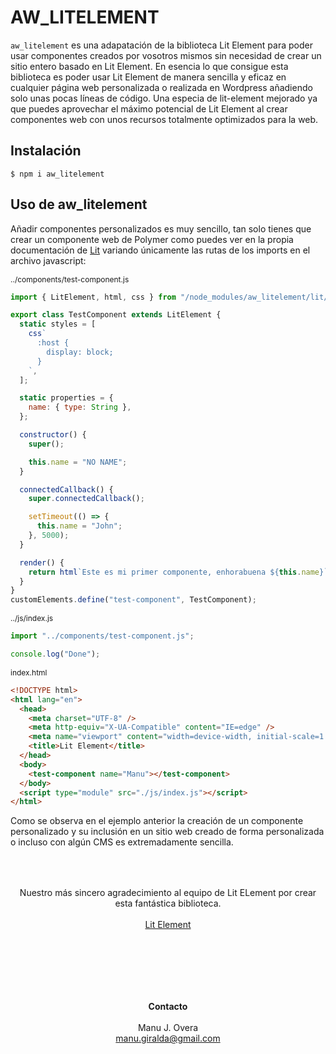 # AW_LITELEMENT

`aw_litelement` es una adapatación de la biblioteca Lit Element para poder usar componentes creados por vosotros mismos sin necesidad de crear un sitio entero basado en Lit Element. En esencia lo que consigue esta biblioteca es poder usar Lit Element de manera sencilla y eficaz en cualquier página web personalizada o realizada en Wordpress añadiendo solo unas pocas líneas de código. Una especia de lit-element mejorado ya que puedes aprovechar el máximo potencial de Lit Element al crear componentes web con unos recursos totalmente optimizados para la web.

## Instalación

```
$ npm i aw_litelement
```

## Uso de aw_litelement

Añadir componentes personalizados es muy sencillo, tan solo tienes que crear un componente web de Polymer como puedes ver en la propia documentación de <a href="https://lit.dev/docs/" target="_blank">Lit</a> variando únicamente las rutas de los imports en el archivo javascript:

<span style="font-size:12px">../components/test-component.js</span>


```javascript
import { LitElement, html, css } from "/node_modules/aw_litelement/lit/index.js";

export class TestComponent extends LitElement {
  static styles = [
    css`
      :host {
        display: block;
      }
    `,
  ];

  static properties = {
    name: { type: String },
  };

  constructor() {
    super();

    this.name = "NO NAME";
  }

  connectedCallback() {
    super.connectedCallback();

    setTimeout(() => {
      this.name = "John";
    }, 5000);
  }

  render() {
    return html`Este es mi primer componente, enhorabuena ${this.name}`;
  }
}
customElements.define("test-component", TestComponent);
```

<span style="font-size:12px">../js/index.js</span>

```javascript
import "../components/test-component.js";

console.log("Done");
```

<span style="font-size:12px">index.html</span>

```html
<!DOCTYPE html>
<html lang="en">
  <head>
    <meta charset="UTF-8" />
    <meta http-equiv="X-UA-Compatible" content="IE=edge" />
    <meta name="viewport" content="width=device-width, initial-scale=1.0" />
    <title>Lit Element</title>
  </head>
  <body>
    <test-component name="Manu"></test-component>
  </body>
  <script type="module" src="./js/index.js"></script>
</html>

```

Como se observa en el ejemplo anterior la creación de un componente personalizado y su inclusión en un sitio web creado de forma personalizada o incluso con algún CMS es extremadamente sencilla.
















<p style="text-align: center; padding: 50px 0">
	Nuestro más sincero agradecimiento al equipo de Lit ELement por crear esta fantástica biblioteca.<br><br>
	<a href="https://lit.dev/">Lit Element</a>
</p>

<p style="text-align: center; padding: 50px 0">
    <b>Contacto</b><br><br>Manu J. Overa<br><a href="mailto:manu.giralda@gmail.com">manu.giralda@gmail.com</a><br><br>
    <!-- Diseño Web - <a href="https://arismanwebs.es">Arisman Webs</a> -->
</p>




